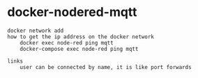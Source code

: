 # docker-nodered-mqtt
    docker network add
    how to get the ip address on the docker network
        docker exec node-red ping mqtt 
        docker-compose exec node-red ping mqtt

    links 
        user can be connected by name, it is like port forwards 
        
        
